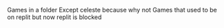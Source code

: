 Games in a folder
Except celeste because why not
Games that used to be on replit but now replit is blocked
